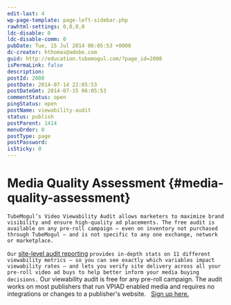 ```yaml
---
edit-last: 4
wp-page-template: page-left-sidebar.php
rawhtml-settings: 0,0,0,0
ldc-disable: 0
ldc-disable-comm: 0
pubDate: Tue, 15 Jul 2014 06:05:53 +0000
dc-creator: hthomas@adobe.com
guid: http://education.tubemogul.com/?page_id=2008
isPermaLink: false
description: 
postId: 2008
postDate: 2014-07-14 22:05:53
postDateGmt: 2014-07-15 06:05:53
commentStatus: open
pingStatus: open
postName: viewability-audit
status: publish
postParent: 1414
menuOrder: 0
postType: page
postPassword: 
isSticky: 0
---
```


# Media Quality Assessment {#media-quality-assessment}

`TubeMogul’s Video Viewability Audit allows marketers to maximize brand visibility and ensure high-quality ad placements. The free audit is available on any pre-roll campaign – even on inventory not purchased through TubeMogul – and is not specific to any one exchange, network or marketplace.`   
  
`Our` [site-level audit reporting](../user-guide/measurement/viewability/user-guidemeasurementviewability.md)  `provides in-depth stats on 11 different viewability metrics – so you can see exactly which variables impact viewability rates – and lets you verify site delivery across all your pre-roll video ad buys to help better inform your media buying decisions.` Our viewability audit is free for any pre-roll campaign. The audit works on most publishers that run VPIAD enabled media and requires no integrations or changes to a publisher's website. &nbsp; [Sign up here.](assets/viewability-audit?&-hssc=98126464.1.1405404193686&-hstc=98126464.df2a89af67713586e5e8ae75fa7d4b71.1390606012450.1405399554190.1405404193686.331&hsctatracking=aa0c9dd8-2498-42ec-8af5-00507ad75d2f%7c388afe79-1c0f-44b0-b34f-f1a265e2381b) 